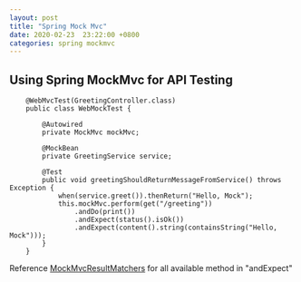 ```yaml
---
layout: post
title: "Spring Mock Mvc"
date: 2020-02-23  23:22:00 +0800
categories: spring mockmvc
---
```


## Using Spring MockMvc for API Testing

        @WebMvcTest(GreetingController.class)
        public class WebMockTest {

            @Autowired
            private MockMvc mockMvc;

            @MockBean
            private GreetingService service;

            @Test
            public void greetingShouldReturnMessageFromService() throws Exception {
                when(service.greet()).thenReturn("Hello, Mock");
                this.mockMvc.perform(get("/greeting"))
                    .andDo(print())
                    .andExpect(status().isOk())
                    .andExpect(content().string(containsString("Hello, Mock")));
            }
        }

Reference [MockMvcResultMatchers](https://docs.spring.io/spring-framework/docs/current/javadoc-api/org/springframework/test/web/servlet/result/MockMvcResultMatchers.html) for all available method in "andExpect"